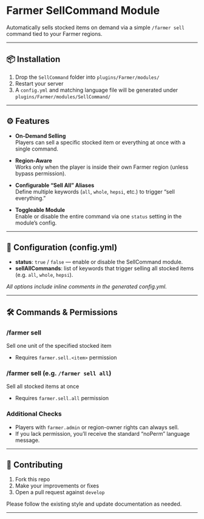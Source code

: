 # Farmer SellCommand Module

Automatically sells stocked items on demand via a simple `/farmer sell` command tied to your Farmer regions.

---

## 📦 Installation

1. Drop the `SellCommand` folder into `plugins/Farmer/modules/`  
2. Restart your server  
3. A `config.yml` and matching language file will be generated under `plugins/Farmer/modules/SellCommand/`

---

## ⚙️ Features

- **On-Demand Selling**  
  Players can sell a specific stocked item or everything at once with a single command.

- **Region-Aware**  
  Works only when the player is inside their own Farmer region (unless bypass permission).

- **Configurable “Sell All” Aliases**  
  Define multiple keywords (`all`, `whole`, `hepsi`, etc.) to trigger “sell everything.”

- **Toggleable Module**  
  Enable or disable the entire command via one `status` setting in the module’s config.

---

## 🔧 Configuration (config.yml)

- **status**: `true` / `false` — enable or disable the SellCommand module.  
- **sellAllCommands**: list of keywords that trigger selling all stocked items (e.g. `all`, `whole`, `hepsi`).

_All options include inline comments in the generated config.yml._

---

## 🛠 Commands & Permissions

### /farmer sell <item>  
Sell one unit of the specified stocked item  
- Requires `farmer.sell.<item>` permission  

### /farmer sell <alias> (e.g. `/farmer sell all`)  
Sell all stocked items at once  
- Requires `farmer.sell.all` permission  

### Additional Checks  
- Players with `farmer.admin` or region-owner rights can always sell.  
- If you lack permission, you’ll receive the standard “noPerm” language message.

---

## 🤝 Contributing

1. Fork this repo  
2. Make your improvements or fixes  
3. Open a pull request against `develop`  

Please follow the existing style and update documentation as needed.

---
